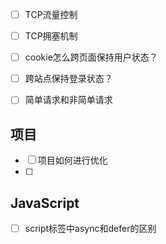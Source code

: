 - [ ] TCP流量控制
- [ ] TCP拥塞机制
- [ ] cookie怎么跨页面保持用户状态？
- [ ] 跨站点保持登录状态？
- [ ] 简单请求和非简单请求



## 项目

- [ ] 项目如何进行优化
- [ ] 



## JavaScript

- [ ] script标签中async和defer的区别 
